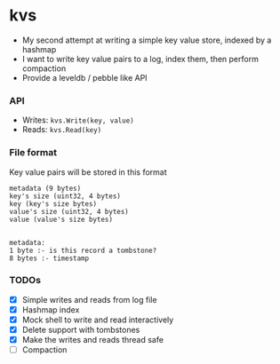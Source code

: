 # kvs

- My second attempt at writing a simple key value store, indexed by a hashmap
- I want to write key value pairs to a log, index them, then perform compaction
- Provide a leveldb / pebble like API

### API

- Writes: ```kvs.Write(key, value)```
- Reads: ```kvs.Read(key)```

### File format

Key value pairs will be stored in this format

```text
metadata (9 bytes)
key's size (uint32, 4 bytes)
key (key's size bytes)
value's size (uint32, 4 bytes)
value (value's size bytes)


metadata:
1 byte :- is this record a tombstone?
8 bytes :- timestamp
```

### TODOs

- [x] Simple writes and reads from log file
- [x] Hashmap index
- [x] Mock shell to write and read interactively
- [x] Delete support with tombstones
- [x] Make the writes and reads thread safe
- [ ] Compaction 